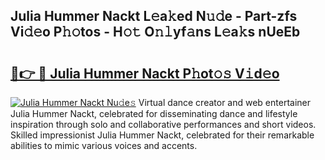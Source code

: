 ## Julia Hummer Nackt L𝚎a𝚔ed N𝚞𝚍e - Part-zfs Vi𝚍𝚎o P𝚑𝚘tos - H𝚘𝚝 O𝚗𝚕yf𝚊ns L𝚎a𝚔s nUeEb

# <h2><a href="http://kf9elr.oniu.top/?m=Julia+Hummer+Nackt">🔗👉 🔴 Julia Hummer Nackt P𝚑ot𝚘𝚜 V𝚒d𝚎o</a></h2>

[![Julia Hummer Nackt Nu𝚍e𝚜](https://i.imgur.com/0qMVB7G.gif)](http://kf9elr.oniu.top/?m=Julia+Hummer+Nackt)
Virtual dance creator and web entertainer Julia Hummer Nackt, celebrated for disseminating dance and lifestyle inspiration through solo and collaborative performances and short videos. Skilled impressionist Julia Hummer Nackt, celebrated for their remarkable abilities to mimic various voices and accents.  

